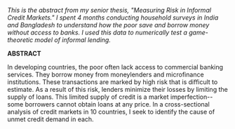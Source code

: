 *This is the abstract from my senior thesis, "Measuring Risk in Informal Credit Markets."
I spent 4 months conducting household surveys in India and Bangladesh to understand how
the poor save and borrow money without access to banks. I used this data to numerically
test a game-theoretic model of informal lending.*

**ABSTRACT**

In developing countries, the poor often lack access to commercial banking services. They
borrow money from moneylenders and microfinance institutions. These transactions are marked
by high risk that is difficult to estimate. As a result of this risk, lenders minimize their losses
by limiting the supply of loans. This limited supply of credit is a market imperfection--some
borrowers cannot obtain loans at any price. In a cross-sectional analysis of credit markets in 10
countries, I seek to identify the cause of unmet credit demand in each.
